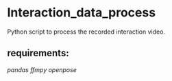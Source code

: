 # Interaction_data_process
Python script to process the recorded interaction video.
## requirements:
*pandas ffmpy openpose*
